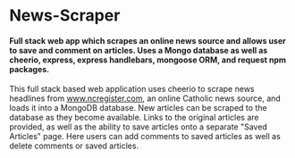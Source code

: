 # News-Scraper

#### Full stack web app which scrapes an online news source and allows user to save and comment on articles. Uses a Mongo database as well as cheerio, express, express handlebars, mongoose ORM, and request npm packages.

This full stack based web application uses cheerio to scrape news headlines from www.ncregister.com, an online Catholic news source, and loads it into a MongoDB database. New articles can be scraped to the database as they become available. Links to the original articles are provided, as well as the ability to save articles onto a separate "Saved Articles" page. Here users can add comments to saved articles as well as delete comments or saved articles.

